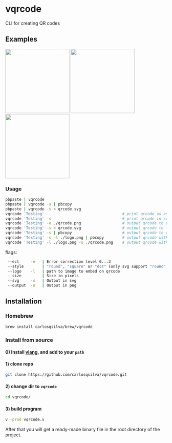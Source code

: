 # vqrcode

CLI for creating QR codes

## Examples

<p float="left">
<img style="display:inline-block" width="200" src="https://user-images.githubusercontent.com/19891059/210896313-5d5941e9-6955-4f58-ab16-9114f4114c28.svg" />
<img style="display:inline-block" width="200" src="https://user-images.githubusercontent.com/19891059/210896391-e9da0b80-6e56-4620-8ffe-7f2fddbbe024.svg" />
<img style="display:inline-block" width="200" src="https://user-images.githubusercontent.com/19891059/210896490-e97456f4-51da-4e84-9042-176f84a11f5e.svg" />
</p>

### Usage

 ```bash
 pbpaste | vqrcode
 pbpaste | vqrcode -s | pbcopy
 pbpaste | vqrcode -s > qrcode.svg
 vqrcode 'Testing'                                  # print qrcode as ascii to console
 vqrcode 'Testing' -s                               # print qrcode in svg
 vqrcode 'Testing' -o ./qrcode.png                  # output qrcode to png file (only support png)
 vqrcode 'Testing' -s > qrcode.svg                  # output qrcode to file
 vqrcode 'Testing' -s | pbcopy                      # output qrcode to clipboard
 vqrcode 'Testing' -s -l ./logo.png | pbcopy        # output qrcode with custom logo to clipboard
 vqrcode 'Testing' -l ./logo.png -o ./qrcode.png    # output qrcode with custom logo to file
 ```

flags:

```sh
 --ecl     -e   | Error correction level 0...3
 --style        | "round", "square" or "dot" (only svg support "round" and "dot" style)
 --logo    -l   | path to image to embed on qrcode
 --size         | Size in pixels
 --svg     -s   | Output in svg
 --output  -o   | Output in png
```

## Installation

### Homebrew

```bash
brew install carlosqsilva/brew/vqrcode
```

### Install from source

#### 0) Install [vlang](https://vlang.io), and add to your `path`

#### 1) clone repo

```bash
git clone https://github.com/carlosqsilva/vqrcode.git
```

#### 2) change dir to `vqrcode`

```bash
cd vqrcode/
```

#### 3) build program

```bash
v -prod vqrcode.v
```

After that you will get a ready-made binary file in the root directory of the project.
